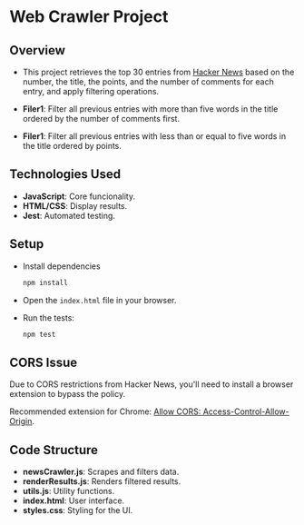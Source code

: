 # Web Crawler Project

## Overview
- This project retrieves the top 30 entries from [Hacker News](https://news.ycombinator.com/) based on the number, the title, the points, and the number of comments for each entry, and apply filtering operations.

- **Filer1**: Filter all previous entries with more than five words in the title ordered by the number of comments first.
- **Filer1**: Filter all previous entries with less than or equal to five words in the title ordered by points.

## Technologies Used

- **JavaScript**: Core funcionality.
- **HTML/CSS**: Display results.
- **Jest**: Automated testing.

## Setup

- Install dependencies

    ```bash
    npm install
    ```

- Open the `index.html` file in your browser.

- Run the tests:

    ```bash
    npm test
    ```

## CORS Issue
Due to CORS restrictions from Hacker News, you'll need to install a browser extension to bypass the policy.

Recommended extension for Chrome: 
[Allow CORS: Access-Control-Allow-Origin](https://chromewebstore.google.com/detail/allow-cors-access-control/lhobafahddgcelffkeicbaginigeejlf).

## Code Structure

- **newsCrawler.js**: Scrapes and filters data.
- **renderResults.js**: Renders filtered results.
- **utils.js**: Utility functions.
- **index.html**: User interface.
- **styles.css**: Styling for the UI. 